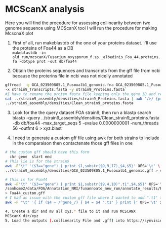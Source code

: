 # MCScanX analysis
Here you will find the procedure for assessing collinearity between two genome sequence using MCScanX tool
I will run the procedure for making McscnaX plot
1. First of all, run makeblastdb of the one of your proteins dataset. I'll use the proteins of Foa44 as a DB<br>
`makeblastdb -in old_run/mcscanX/Fusarium_oxysporum_f.sp._albedinis_Foa_44.proteins.fa -dbtype prot -out db/foa44`

2. Obtain the proteins sequences and transcripts from the gff file from ncbi because the proterins file in ncbi was not nicelly annotated<br>
````bash
gffread  -g GCA_023509805.1_Fusoxalb1_genomic.fna GCA_023509805.1_Fusoxalb1_genomic.gff \
-x strain9_Transcripts.fasta -y strain9_Proteins.fasta`
#I have to rename the proten fasta file keeping only the gene ID and renaming the full stop codon from . to *
cat ../strain9_assembly/densities/strain9_Proteins.fasta | awk '/>/ {print ">"$2} !/>/' | sed 's/gene=//g' | sed 's/\./*/g' > \
../strain9_assembly/densities/Clean_strain9_proteins.fasta
````
3. Look for the the query dataset FOA strain9, then run a blastp search
blastp -query ../strain9_assembly/densities/Clean_strain9_proteins.fasta -db db/foa44 -max_target_seqs 5 -evalue 0.0000000001 -num_threads 56 -outfmt 6 > xyz.blast

3. I need to generate a custom gff file using awk for both strains to include in the comparaison then contactenate those gff files in one
````bash
# the custom gff should have this form
  chr gene  start end
# This lie is for the strain9
awk -F"\t" '($3=="gene") { print $1,substr($9,9,17),$4,$5}' OFS='\t' \
../strain9_assembly/densities/GCA_023509805.1_Fusoxalb1_genomic.gff > strain9_custom.gff

# this is for Foa44
awk -F"\t" '($3=="gene") { print $1,substr($9,4,10)".t1",$4,$5}' OFS='\t' \
/sanhome2/data/FOA/Annotation_NRI/funannoate_new_run/annotate_results/Fusarium_oxysporum_f.sp._albedinis_Foa_44.gff3 \
> Foa44_custom.gff
# I had an issue with the custom gff file where I wanted to add ".t1" to the gene id at the fourth column I used awk
awk -F "\t" '{ if ($4 ~ /^gene_/) { $4 = $4 ".t1" } print }' OFS='\t' xyz.gff > xyz1.gff````

4. Create a dir and mv all xyz.* file to it and run MCSCANX
MCScanX dir/xyz
5. Load the outputs (.collinearity File and .gff) into https://synvisio.github.io/#/
